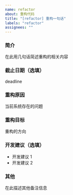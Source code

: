 ```yaml
---
name: refactor
about: 重构代码
title: "[refactor] 重构一句话"
labels: "refactor"
assignees: ""
---
```


### 简介

在此用几句话简述重构的相关内容

### 截止日期（选填）

deadline

### 重构原因

当前系统存在的问题

### 重构目标

重构的方向

### 开发建议（选填）

- 开发建议 1
- 开发建议 2

### 其他

在此描述其他备注信息
